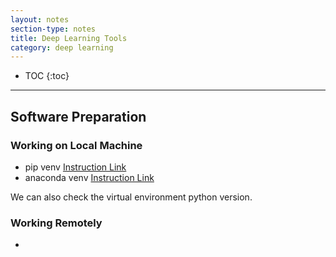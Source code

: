 ```yaml
---
layout: notes
section-type: notes
title: Deep Learning Tools
category: deep learning
---
```


* TOC
{:toc}
---


## Software Preparation
### Working on Local Machine
* pip venv [Instruction Link](https://packaging.python.org/guides/installing-using-pip-and-virtual-environments/)
* anaconda venv [Instruction Link](https://cs231n.github.io/setup-instructions/)

We can also check the virtual environment python version.

### Working Remotely
* 